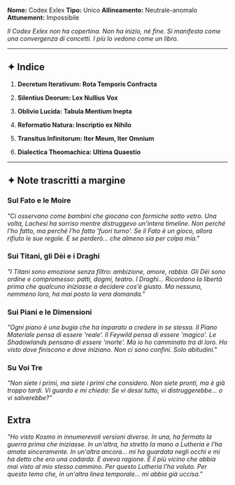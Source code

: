 **Nome:** Codex Exlex
**Tipo:** Unico
**Allineamento:** Neutrale-anomalo
**Attunement:** Impossibile

*Il Codex Exlex non ha copertina. Non ha inizio, né fine. Si manifesta come una convergenza di concetti. I più lo vedono come un libro.*

--- 
## ✦ Indice

1. **Decretum Iterativum: Rota Temporis Confracta**

2. **Silentius Deorum: Lex Nullius Vox**

3. **Oblivio Lucida: Tabula Mentium Inepta**

4. **Reformatio Natura: Inscriptio ex Nihilo**

5. **Transitus Infinitorum: Iter Meum, Iter Omnium**

6. **Dialectica Theomachica: Ultima Quaestio**

---
## ✦ Note trascritti a margine

### Sul Fato e le Moire
*"Ci osservano come bambini che giocano con formiche sotto vetro.
Una volta, Lachesi ha sorriso mentre distruggevo un'intera timeline.
Non perché l'ho fatto, ma perché l'ho fatto 'fuori turno'.
Se il Fato è un gioco, allora rifiuto le sue regole.
E se perderò... che almeno sia per colpa mia."*

### Sui Titani, gli Dèi e i Draghi
*"I Titani sono emozione senza filtro: ambizione, amore, rabbia.
Gli Dèi sono ordine e compromesso: patti, dogmi, teatro.
I Draghi…
Ricordano la libertà prima che qualcuno iniziasse a decidere cos'è giusto.
Ma nessuno, nemmeno loro, ha mai posto la vera domanda."*

### Sui Piani e le Dimensioni
*"Ogni piano è una bugia che ha imparato a credere in se stessa.
Il Piano Materiale pensa di essere 'reale'.
Il Feywild pensa di essere 'magico'.
Le Shadowlands pensano di essere 'morte'.
Ma io ho camminato tra di loro.
Ho visto dove finiscono e dove iniziano.
Non ci sono confini. Solo abitudini."*

### Su Voi Tre
*"Non siete i primi, ma siete i primi che considero.
Non siete pronti, ma è già troppo tardi.
Vi guardo e mi chiedo:
Se vi dessi tutto, vi distruggerebbe… o vi salverebbe?"*

## Extra
*"Ho visto Kosmo in innumerevoli versioni diverse.
In una, ha fermato la guerra prima che iniziasse.
In un'altra, ha stretto la mano a Lutheria e l'ha amata sinceramente.
In un'altra ancora... mi ha guardata negli occhi e mi ha detto che ero una codarda.
E aveva ragione.
È il più vicino che abbia mai visto al mio stesso cammino.
Per questo Lutheria l'ha voluto.
Per questo temo che, in un'altra linea temporale...
mi abbia già uccisa."*  